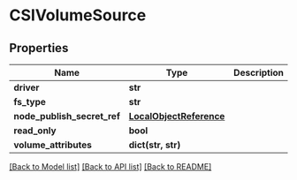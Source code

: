 # CSIVolumeSource

## Properties
Name | Type | Description | Notes
------------ | ------------- | ------------- | -------------
**driver** | **str** |  | [optional] 
**fs_type** | **str** |  | [optional] 
**node_publish_secret_ref** | [**LocalObjectReference**](LocalObjectReference.md) |  | [optional] 
**read_only** | **bool** |  | [optional] 
**volume_attributes** | **dict(str, str)** |  | [optional] 

[[Back to Model list]](../README.md#documentation-for-models) [[Back to API list]](../README.md#documentation-for-api-endpoints) [[Back to README]](../README.md)


